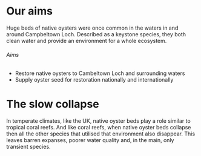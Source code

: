# Our aims

Huge beds of native oysters were once common in the waters in and around Campbeltown Loch. Described as a keystone species, they both clean water and provide an environment for a whole ecosystem.

###### Aims

* Restore native oysters to Cambeltown Loch and surrounding waters
* Supply oyster seed for restoration nationally and internationally

# The slow collapse 

In temperate climates, like the UK, native oyster beds play a role similar to tropical coral reefs. And like coral reefs, when native oyster beds collapse then all the other species that utilised that environment also disappear. This leaves barren expanses, poorer water quality and, in the main, only transient species. 

